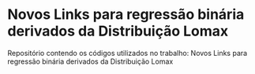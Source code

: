 # Novos Links para regressão binária derivados da Distribuição Lomax
Repositório contendo os códigos utilizados no trabalho: Novos Links para regressão binária derivados da Distribuição Lomax

